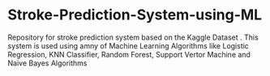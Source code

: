 # Stroke-Prediction-System-using-ML
Repository for stroke prediction system based on the Kaggle Dataset . This system is used using amny of Machine Learning Algorithms like Logistic Regression, KNN Classifier, Random Forest, Support Vertor Machine and Naive Bayes Algorithms

